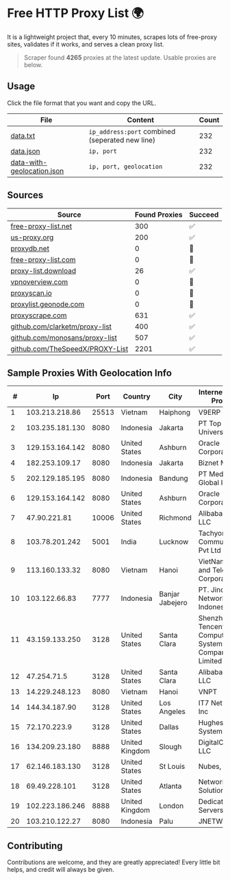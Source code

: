 
# Free HTTP Proxy List 🌍

It is a lightweight project that, every 10 minutes, scrapes lots of free-proxy sites, validates if it works, and serves a clean proxy list.


> Scraper found **4265** proxies at the latest update. Usable proxies are below.

## Usage

Click the file format that you want and copy the URL.


|File|Content|Count|
|----|-------|-----|
|[data.txt](https://raw.githubusercontent.com/themiralay/Proxy-List-World/master/data.txt)|`ip_address:port` combined (seperated new line)|232|
|[data.json](https://raw.githubusercontent.com/themiralay/Proxy-List-World/master/data.json)|`ip, port`|232|
|[data-with-geolocation.json](https://raw.githubusercontent.com/themiralay/Proxy-List-World/master/data-with-geolocation.json)|`ip, port, geolocation`|232|

## Sources

|Source|Found Proxies|Succeed|
|------|-------------|-------|
|[free-proxy-list.net](https://free-proxy-list.net)|300|✅|
|[us-proxy.org](https://www.us-proxy.org)|200|✅|
|[proxydb.net](http://proxydb.net)|0|🚫|
|[free-proxy-list.com](https://free-proxy-list.com/?page=&port=&type%5B%5D=http&type%5B%5D=https&up_time=0&search=Search)|0|🚫|
|[proxy-list.download](https://www.proxy-list.download/HTTP)|26|✅|
|[vpnoverview.com](https://vpnoverview.com/privacy/anonymous-browsing/free-proxy-servers)|0|🚫|
|[proxyscan.io](https://www.proxyscan.io)|0|🚫|
|[proxylist.geonode.com](https://proxylist.geonode.com/api/proxy-list?limit=300&page=1&sort_by=lastChecked&sort_type=desc&protocols=http,https)|0|🚫|
|[proxyscrape.com](https://api.proxyscrape.com/v2/?request=displayproxies&protocol=http&timeout=10000&country=all&ssl=all&anonymity=all)|631|✅|
|[github.com/clarketm/proxy-list](https://raw.githubusercontent.com/clarketm/proxy-list/master/proxy-list-raw.txt)|400|✅|
|[github.com/monosans/proxy-list](https://raw.githubusercontent.com/monosans/proxy-list/main/proxies/http.txt)|507|✅|
|[github.com/TheSpeedX/PROXY-List](https://raw.githubusercontent.com/TheSpeedX/PROXY-List/master/http.txt)|2201|✅|


## Sample Proxies With Geolocation Info

|#|Ip|Port|Country|City|Internet Service Provider|
|-|--|----|-------|----|-------------------------|
|1|103.213.218.86|25513|Vietnam|Haiphong|V9ERP|
|2|103.235.181.130|8080|Indonesia|Jakarta|PT Top Class Universal|
|3|129.153.164.142|8080|United States|Ashburn|Oracle Corporation|
|4|182.253.109.17|8080|Indonesia|Jakarta|Biznet Metronet|
|5|202.129.185.195|8080|Indonesia|Bandung|PT Media Akses Global Indo|
|6|129.153.164.142|8080|United States|Ashburn|Oracle Corporation|
|7|47.90.221.81|10006|United States|Richmond|Alibaba.com LLC|
|8|103.78.201.242|5001|India|Lucknow|Tachyon Communications Pvt Ltd|
|9|113.160.133.32|8080|Vietnam|Hanoi|VietNam Post and Telecom Corporation|
|10|103.122.66.83|7777|Indonesia|Banjar Jabejero|PT. Jinom Network Indonesia|
|11|43.159.133.250|3128|United States|Santa Clara|Shenzhen Tencent Computer Systems Company Limited|
|12|47.254.71.5|3128|United States|Santa Clara|Alibaba.com LLC|
|13|14.229.248.123|8080|Vietnam|Hanoi|VNPT|
|14|144.34.187.90|3128|United States|Los Angeles|IT7 Networks Inc|
|15|72.170.223.9|3128|United States|Dallas|Hughes Network Systems|
|16|134.209.23.180|8888|United Kingdom|Slough|DigitalOcean, LLC|
|17|62.146.183.130|3128|United States|St Louis|Nubes, LLC|
|18|69.49.228.101|3128|United States|Atlanta|Network Solutions, LLC|
|19|102.223.186.246|8888|United Kingdom|London|Dedicated Servers|
|20|103.210.122.27|8080|Indonesia|Palu|JNETWORK|



## Contributing

Contributions are welcome, and they are greatly appreciated! Every
little bit helps, and credit will always be given.

